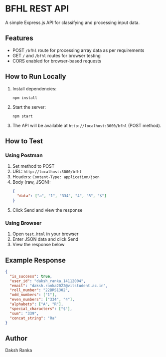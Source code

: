 # BFHL REST API

A simple Express.js API for classifying and processing input data.

## Features
- POST `/bfhl` route for processing array data as per requirements
- GET `/` and `/bfhl` routes for browser testing
- CORS enabled for browser-based requests

## How to Run Locally

1. Install dependencies:
   ```
   npm install
   ```
2. Start the server:
   ```
   npm start
   ```
3. The API will be available at `http://localhost:3000/bfhl` (POST method).

## How to Test

### Using Postman
1. Set method to POST
2. URL: `http://localhost:3000/bfhl`
3. Headers: `Content-Type: application/json`
4. Body (raw, JSON):
   ```json
   {
     "data": ["a", "1", "334", "4", "R", "$"]
   }
   ```
5. Click Send and view the response

### Using Browser
1. Open `test.html` in your browser
2. Enter JSON data and click Send
3. View the response below

## Example Response
```json
{
  "is_success": true,
  "user_id": "daksh_ranka_14112004",
  "email": "daksh.ranka2022@vitstudent.ac.in",
  "roll_number": "22BRS1302",
  "odd_numbers": ["1"],
  "even_numbers": ["334", "4"],
  "alphabets": ["A", "R"],
  "special_characters": ["$"],
  "sum": "339",
  "concat_string": "Ra"
}
```

## Author
Daksh Ranka
